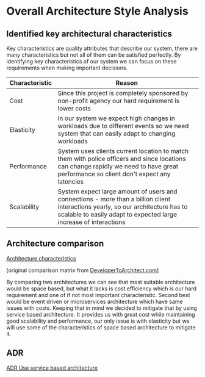 # Overall Architecture Style Analysis


## Identified key architectural characteristics

Key characteristics are quality attributes that describe our system, there are many characteristics but not all of them can be satisfied perfectly. By identifying key characteristics of our system we can focus on these requirements when making important decisions.

| Characteristic | Reason              |
| -------------  | ------------------- |
| Cost           | Since this project is completely sponsored by non-profit agency our hard requirement is lower costs |
| Elasticity     | In our system we expect high changes in workloads due to different events so we need system that can easily adapt to changing workloads |
| Performance    | System uses clients current location to match them with police officers and since locations can change rapidly we need to have great performance so client don't expect any latencies |
| Scalability    | System expect large amount of users and connections - more than a billion client interactions yearly, so our architecture has to scalable to easily adapt to expected large increase of interactions |

## Architecture comparison

[Architecture characteristics](./diagrams/architecture-characteristics.png)

[original comparison matrix from [DeveloperToArchitect.com](https://www.developertoarchitect.com/downloads/worksheets.html)]

By comparing two architectures we can see that most suitable architecture would be space based, but what it lacks is cost efficiency which is our hard requirement and one of if not most important characteristic. Second best would be event driven or microservices architecture which have same issues with costs. Keeping that in mind we decided to mitigate that by using service based architecture. It provides us with great cost while maintaining good scalability and performance, our only issue is with elasticity but we will use some of the characteristics of space based architecture to mitigate it.

## ADR

[ADR Use service based architecture](./ADRs/we-will-use-service-based-architecture.md)